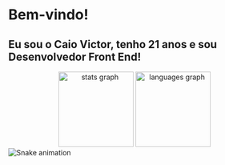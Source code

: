 # Bem-vindo!

## Eu sou o Caio Victor, tenho 21 anos e sou Desenvolvedor Front End!

<div align="center">
  <img src="https://github-readme-stats.vercel.app/api?username=CaioVictor3&hide_title=false&hide_rank=false&show_icons=true&include_all_commits=true&count_private=true&disable_animations=false&theme=dracula&locale=en&hide_border=false&order=1" height="150" alt="stats graph"  />
  <img src="https://github-readme-stats.vercel.app/api/top-langs?username=CaioVictor3&locale=en&hide_title=false&layout=compact&card_width=320&langs_count=5&theme=dracula&hide_border=false&order=2" height="150" alt="languages graph"  />
</div>

<img src="https://raw.githubusercontent.com/CaioVictor3/CaioVictor3/output/snake.svg" alt="Snake animation" />

###
